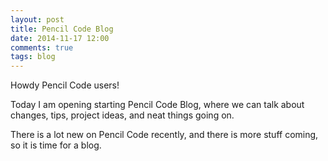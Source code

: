```yaml
---
layout: post
title: Pencil Code Blog
date: 2014-11-17 12:00
comments: true
tags: blog
---
```


Howdy Pencil Code users!

Today I am opening starting Pencil Code Blog, where we can talk about
changes, tips, project ideas, and neat things going on.

There is a lot new on Pencil Code recently, and there is more stuff
coming, so it is time for a blog.
